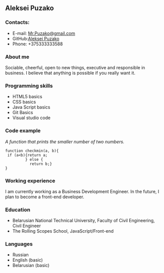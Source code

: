 ## Aleksei Puzako ##
### Contacts: ###
+ E-mail: <Mr.Puzako@gmail.com>
+ GitHub:[Aleksei Puzako](https://github.com/Aleks0ne)
+ Phone: +375333333588


### About me ###
Sociable, cheerful, open to new things, executive and responsible in business. I believe that anything is possible if you really want it.

### Programming skills ###
+ HTML5 basics
+ CSS basics
+ Java Script basics
+ Git Basics
+ Visual studio code

### Code example ###
*A function that prints the smaller number of two numbers.*
```
function checkmin(a, b){
 if (a<b){return a;
         } else {
           return b;}
}
```


### Working experience ###
I am currently working as a Business Development Engineer. In the future, I plan to become a front-end developer.


### Education ###
+ Belarusian National Technical University, Faculty of Civil Engineering, Civil Engineer
+ The Rolling Scopes School, JavaScript/Front-end


### Languages ###
+ Russian
+ English (basic)
+ Belarusian (basic)